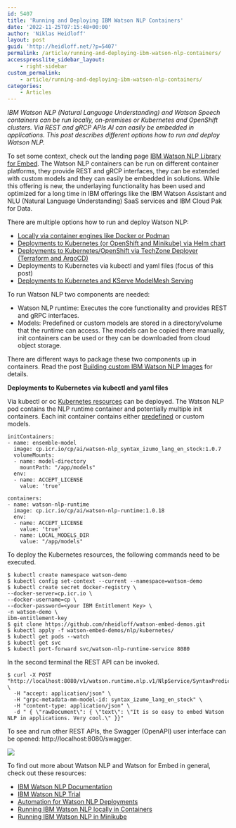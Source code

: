 ```yaml
---
id: 5407
title: 'Running and Deploying IBM Watson NLP Containers'
date: '2022-11-25T07:15:48+00:00'
author: 'Niklas Heidloff'
layout: post
guid: 'http://heidloff.net/?p=5407'
permalink: /article/running-and-deploying-ibm-watson-nlp-containers/
accesspresslite_sidebar_layout:
    - right-sidebar
custom_permalink:
    - article/running-and-deploying-ibm-watson-nlp-containers/
categories:
    - Articles
---
```


*IBM Watson NLP (Natural Language Understanding) and Watson Speech containers can be run locally, on-premises or Kubernetes and OpenShift clusters. Via REST and gRCP APIs AI can easily be embedded in applications. This post describes different options how to run and deploy Watson NLP.*

To set some context, check out the landing page [IBM Watson NLP Library for Embed](https://www.ibm.com/products/ibm-watson-natural-language-processing). The Watson NLP containers can be run on different container platforms, they provide REST and gRCP interfaces, they can be extended with custom models and they can easily be embedded in solutions. While this offering is new, the underlaying functionality has been used and optimized for a long time in IBM offerings like the IBM Watson Assistant and NLU (Natural Language Understanding) SaaS services and IBM Cloud Pak for Data.

There are multiple options how to run and deploy Watson NLP:

- [Locally via container engines like Docker or Podman](http://heidloff.net/article/running-ibm-watson-nlp-locally-in-containers/)
- [Deployments to Kubernetes (or OpenShift and Minikube) via Helm chart](http://heidloff.net/article/running-ibm-watson-nlp-in-minikube/)
- [Deployments to Kubernetes/OpenShift via TechZone Deployer (Terraform and ArgoCD)](http://heidloff.net/article/setting-up-openshift-and-applications-in-one-hour/)
- Deployments to Kubernetes via kubectl and yaml files (focus of this post)
- [Deployments to Kubernetes and KServe ModelMesh Serving](https://www.ibm.com/docs/en/watson-libraries?topic=containers-run-kubernetes-kserve-modelmesh-serving)

To run Watson NLP two components are needed:

- Watson NLP runtime: Executes the core functionality and provides REST and gRPC interfaces.
- Models: Predefined or custom models are stored in a directory/volume that the runtime can access. The models can be copied there manually, init containers can be used or they can be downloaded from cloud object storage.

There are different ways to package these two components up in containers. Read the post [Building custom IBM Watson NLP Images](http://heidloff.net/article/building-custom-ibm-watson-nlp-images-models/) for details.

**Deployments to Kubernetes via kubectl and yaml files**

Via kubectl or oc [Kubernetes resources](https://github.com/nheidloff/watson-embed-demos/blob/main/nlp/kubernetes/deployment.yaml) can be deployed. The Watson NLP pod contains the NLP runtime container and potentially multiple init containers. Each init container contains either [predefined](https://www.ibm.com/docs/en/watson-libraries?topic=models-catalog) or custom models.

```
initContainers:
- name: ensemble-model
  image: cp.icr.io/cp/ai/watson-nlp_syntax_izumo_lang_en_stock:1.0.7
  volumeMounts:
  - name: model-directory
    mountPath: "/app/models"
  env:
  - name: ACCEPT_LICENSE
    value: 'true'
```

```
containers:
- name: watson-nlp-runtime
  image: cp.icr.io/cp/ai/watson-nlp-runtime:1.0.18
  env:
  - name: ACCEPT_LICENSE
    value: 'true'
  - name: LOCAL_MODELS_DIR
    value: "/app/models"
```

To deploy the Kubernetes resources, the following commands need to be executed.

```
$ kubectl create namespace watson-demo
$ kubectl config set-context --current --namespace=watson-demo
$ kubectl create secret docker-registry \
--docker-server=cp.icr.io \
--docker-username=cp \
--docker-password=<your IBM Entitlement Key> \
-n watson-demo \
ibm-entitlement-key
$ git clone https://github.com/nheidloff/watson-embed-demos.git
$ kubectl apply -f watson-embed-demos/nlp/kubernetes/
$ kubectl get pods --watch
$ kubectl get svc
$ kubectl port-forward svc/watson-nlp-runtime-service 8080
```

In the second terminal the REST API can be invoked.

```
$ curl -X POST "http://localhost:8080/v1/watson.runtime.nlp.v1/NlpService/SyntaxPredict" \
  -H "accept: application/json" \
  -H "grpc-metadata-mm-model-id: syntax_izumo_lang_en_stock" \
  -H "content-type: application/json" \
  -d " { \"rawDocument\": { \"text\": \"It is so easy to embed Watson NLP in applications. Very cool.\" }}"
```

To see and run other REST APIs, the Swagger (OpenAPI) user interface can be opened: http://localhost:8080/swagger.

![](../../wp-content/uploads/2022/11/Screenshot-2022-11-18-at-08.08.49.png)

To find out more about Watson NLP and Watson for Embed in general, check out these resources:

- [IBM Watson NLP Documentation](https://www.ibm.com/docs/en/watson-libraries?topic=watson-natural-language-processing-library-embed-home)
- [IBM Watson NLP Trial](https://www.ibm.com/account/reg/us-en/signup?formid=urx-51726)
- [Automation for Watson NLP Deployments](https://github.com/IBM/watson-automation)
- [Running IBM Watson NLP locally in Containers](http://heidloff.net/article/running-ibm-watson-nlp-locally-in-containers/)
- [Running IBM Watson NLP in Minikube](http://heidloff.net/article/running-ibm-watson-nlp-in-minikube/)